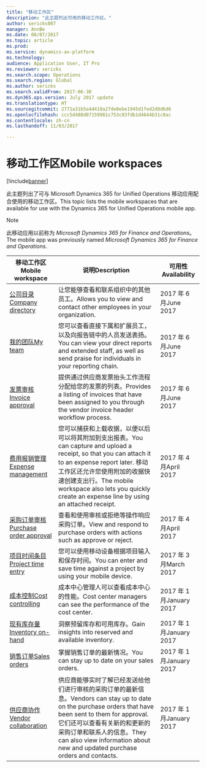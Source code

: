 ```yaml
---
title: "移动工作区"
description: "此主题列出可用的移动工作区。"
author: sericks007
manager: AnnBe
ms.date: 08/07/2017
ms.topic: article
ms.prod: 
ms.service: dynamics-ax-platform
ms.technology: 
audience: Application User, IT Pro
ms.reviewer: sericks
ms.search.scope: Operations
ms.search.region: Global
ms.author: sericks
ms.search.validFrom: 2017-06-30
ms.dyn365.ops.version: July 2017 update
ms.translationtype: HT
ms.sourcegitcommit: 2771a31b5a4d418a27de0ebe1945d1fed2d8d6d6
ms.openlocfilehash: ccc5d488d07159981c753c83fdb1d4644b31c8ac
ms.contentlocale: zh-cn
ms.lasthandoff: 11/03/2017

---
```


# <a name="mobile-workspaces"></a><span data-ttu-id="2d654-103">移动工作区</span><span class="sxs-lookup"><span data-stu-id="2d654-103">Mobile workspaces</span></span>

[!include[banner](../includes/banner.md)]

<span data-ttu-id="2d654-104">此主题列出了可与 Microsoft Dynamics 365 for Unified Operations 移动应用配合使用的移动工作区。</span><span class="sxs-lookup"><span data-stu-id="2d654-104">This topic lists the mobile workspaces that are available for use with the Dynamics 365 for Unified Operations mobile app.</span></span>

> [!NOTE]
> <span data-ttu-id="2d654-105">此移动应用以前称为 *Microsoft Dynamics 365 for Finance and Operations*。</span><span class="sxs-lookup"><span data-stu-id="2d654-105">The mobile app was previously named *Microsoft Dynamics 365 for Finance and Operations*.</span></span>

| <span data-ttu-id="2d654-106">移动工作区</span><span class="sxs-lookup"><span data-stu-id="2d654-106">Mobile workspace</span></span>     | <span data-ttu-id="2d654-107">说明</span><span class="sxs-lookup"><span data-stu-id="2d654-107">Description</span></span>   | <span data-ttu-id="2d654-108">可用性</span><span class="sxs-lookup"><span data-stu-id="2d654-108">Availability</span></span>   |
|----------------------|---------------|--------------|
|[<span data-ttu-id="2d654-109">公司目录</span><span class="sxs-lookup"><span data-stu-id="2d654-109">Company directory</span></span>](company-directory-mobile-workspace.md)| <span data-ttu-id="2d654-110">让您能够查看和联系组织中的其他员工。</span><span class="sxs-lookup"><span data-stu-id="2d654-110">Allows you to view and contact other employees in your organization.</span></span>| <span data-ttu-id="2d654-111">2017 年 6 月</span><span class="sxs-lookup"><span data-stu-id="2d654-111">June 2017</span></span> |    
|[<span data-ttu-id="2d654-112">我的团队</span><span class="sxs-lookup"><span data-stu-id="2d654-112">My team</span></span>](manager-self-service-mobile-workspace.md)| <span data-ttu-id="2d654-113">您可以查看直接下属和扩展员工，以及向报告链中的人员发送表扬。</span><span class="sxs-lookup"><span data-stu-id="2d654-113">You can view your direct reports and extended staff, as well as send praise for individuals in your reporting chain.</span></span>|<span data-ttu-id="2d654-114">2017 年 6 月</span><span class="sxs-lookup"><span data-stu-id="2d654-114">June 2017</span></span> |     
|[<span data-ttu-id="2d654-115">发票审核</span><span class="sxs-lookup"><span data-stu-id="2d654-115">Invoice approval</span></span>](invoice-approval-mobile-workspace.md)| <span data-ttu-id="2d654-116">提供通过供应商发票抬头工作流程分配给您的发票的列表。</span><span class="sxs-lookup"><span data-stu-id="2d654-116">Provides a listing of invoices that have been assigned to you through the vendor invoice header workflow process.</span></span>| <span data-ttu-id="2d654-117">2017 年 6 月</span><span class="sxs-lookup"><span data-stu-id="2d654-117">June 2017</span></span>   |
| [<span data-ttu-id="2d654-118">费用报销管理</span><span class="sxs-lookup"><span data-stu-id="2d654-118">Expense management</span></span>](../../financials/expense-management/expense-management-mobile-workspace.md) | <span data-ttu-id="2d654-119">您可以捕获和上载收据，以便以后可以将其附加到支出报表。</span><span class="sxs-lookup"><span data-stu-id="2d654-119">You can capture and upload a receipt, so that you can attach it to an expense report later.</span></span> <span data-ttu-id="2d654-120">移动工作区还允许您使用附加的收据快速创建支出行。</span><span class="sxs-lookup"><span data-stu-id="2d654-120">The mobile workspace also lets you quickly create an expense line by using an attached receipt.</span></span> | <span data-ttu-id="2d654-121">2017 年 4 月</span><span class="sxs-lookup"><span data-stu-id="2d654-121">April 2017</span></span> |
| [<span data-ttu-id="2d654-122">采购订单审核</span><span class="sxs-lookup"><span data-stu-id="2d654-122">Purchase order approval</span></span>](../../supply-chain/procurement/purchase-order-mobile-workspace.md) | <span data-ttu-id="2d654-123">查看和使用审核或拒绝等操作响应采购订单。</span><span class="sxs-lookup"><span data-stu-id="2d654-123">View and respond to purchase orders with actions such as approve or reject.</span></span> | <span data-ttu-id="2d654-124">2017 年 4 月</span><span class="sxs-lookup"><span data-stu-id="2d654-124">April 2017</span></span> |
| [<span data-ttu-id="2d654-125">项目时间条目</span><span class="sxs-lookup"><span data-stu-id="2d654-125">Project time entry</span></span>](../../financials/project-management/project-time-entry-mobile-workspace.md) | <span data-ttu-id="2d654-126">您可以使用移动设备根据项目输入和保存时间。</span><span class="sxs-lookup"><span data-stu-id="2d654-126">You can enter and save time against a project by using your mobile device.</span></span> | <span data-ttu-id="2d654-127">2017 年 3 月</span><span class="sxs-lookup"><span data-stu-id="2d654-127">March 2017</span></span> |
| [<span data-ttu-id="2d654-128">成本控制</span><span class="sxs-lookup"><span data-stu-id="2d654-128">Cost controlling</span></span>](../../financials/cost-accounting/cost-controlling-mobile-workspace.md)     | <span data-ttu-id="2d654-129">成本中心管理人可以查看成本中心的性能。</span><span class="sxs-lookup"><span data-stu-id="2d654-129">Cost center managers can see the performance of the cost center.</span></span>                                                                                               |  <span data-ttu-id="2d654-130">2017 年 1 月</span><span class="sxs-lookup"><span data-stu-id="2d654-130">January 2017</span></span>        |
| [<span data-ttu-id="2d654-131">现有库存量</span><span class="sxs-lookup"><span data-stu-id="2d654-131">Inventory on-hand</span></span>](../../supply-chain/inventory/inventory-on-hand-mobile-workspace.md)    | <span data-ttu-id="2d654-132">洞察预留库存和可用库存。</span><span class="sxs-lookup"><span data-stu-id="2d654-132">Gain insights into reserved and available inventory.</span></span>                                                                                                    |   <span data-ttu-id="2d654-133">2017 年 1 月</span><span class="sxs-lookup"><span data-stu-id="2d654-133">January 2017</span></span>       |
| [<span data-ttu-id="2d654-134">销售订单</span><span class="sxs-lookup"><span data-stu-id="2d654-134">Sales orders</span></span>](../../supply-chain/sales-marketing/sales-orders-mobile-workspace.md)         | <span data-ttu-id="2d654-135">掌握销售订单的最新情况。</span><span class="sxs-lookup"><span data-stu-id="2d654-135">You can stay up to date on your sales orders.</span></span>                                                                                                                          |  <span data-ttu-id="2d654-136">2017 年 1 月</span><span class="sxs-lookup"><span data-stu-id="2d654-136">January 2017</span></span>                  |
| [<span data-ttu-id="2d654-137">供应商协作</span><span class="sxs-lookup"><span data-stu-id="2d654-137">Vendor collaboration</span></span>](../../supply-chain/procurement/vendor-collaboration-mobile-workspace.md) | <span data-ttu-id="2d654-138">供应商能够实时了解已经发送给他们进行审核的采购订单的最新信息。</span><span class="sxs-lookup"><span data-stu-id="2d654-138">Vendors can stay up to date on the purchase orders that have been sent to them for approval.</span></span> <span data-ttu-id="2d654-139">它们还可以查看有关新的和更新的采购订单和联系人的信息。</span><span class="sxs-lookup"><span data-stu-id="2d654-139">They can also view information about new and updated purchase orders and contacts.</span></span> |<span data-ttu-id="2d654-140">2017 年 1 月</span><span class="sxs-lookup"><span data-stu-id="2d654-140">January 2017</span></span>    |


